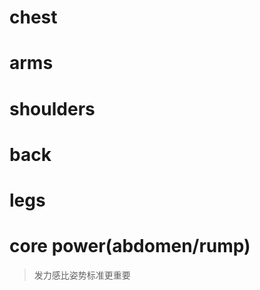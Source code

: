 # chest



# arms



# shoulders



# back



# legs


# core power(abdomen/rump)



> 发力感比姿势标准更重要

